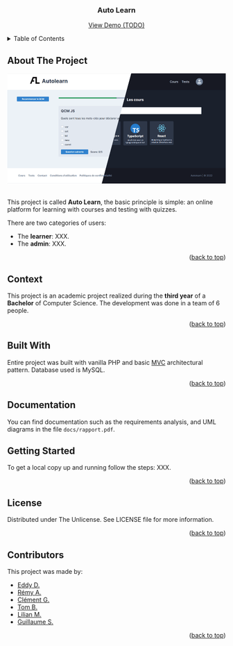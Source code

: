 <div id="top"></div>

<!-- PROJECT LOGO -->
<br />
<div align="center">
  <h3 align="center">Auto Learn</h3>
  <p align="center">
    <a href="#">View Demo (TODO)</a>
  </p>
</div>

<!-- TABLE OF CONTENTS -->
<details>
  <summary>Table of Contents</summary>
  <ol>
    <li><a href="#about-the-project">About The Project</a></li>
    <li><a href="#context">Context</a></li>
    <li><a href="#built-with">Built With</a></li>
    <li><a href="#documentation">Documentation</a></li>
    <li><a href="#getting-started">Getting Started</a></li>
    <li><a href="#license">License</a></li>
    <li><a href="#contributors">Contributors</a></li>
  </ol>
</details>

<!-- ABOUT THE PROJECT -->
## About The Project

<div align="center">
  <img src="project-image.png">
</div>
<br />

This project is called **Auto Learn**, the basic principle is simple: an online platform for learning with courses and testing with quizzes.

There are two categories of users:

- The **learner**: XXX.
- The **admin**: XXX.

<p align="right">(<a href="#top">back to top</a>)</p>

<!-- CONTEXT -->
## Context

This project is an academic project realized during the **third year** of a **Bachelor** of Computer Science.
The development was done in a team of 6 people.

<p align="right">(<a href="#top">back to top</a>)</p>

## Built With

Entire project was built with vanilla PHP and basic [MVC](https://en.wikipedia.org/wiki/Model%E2%80%93view%E2%80%93controller) architectural pattern. Database used is MySQL.

<p align="right">(<a href="#top">back to top</a>)</p>

<!-- DOCUMENTATION -->
## Documentation

You can find documentation such as the requirements analysis, and UML diagrams in the file `docs/rapport.pdf`.

<!-- GETTING STARTED -->
## Getting Started

To get a local copy up and running follow the steps: XXX.

<p align="right">(<a href="#top">back to top</a>)</p>

<!-- LICENSE -->
## License

Distributed under The Unlicense. See LICENSE file for more information.

<p align="right">(<a href="#top">back to top</a>)</p>

<!-- Contributors -->
## Contributors

This project was made by:
- [Eddy D.](https://github.com/Akwd22)
- [Rémy A.](https://github.com/Taarjax)
- [Clément G.](https://github.com/Zoreph22)
- [Tom B.](https://github.com/tom-Shiiir0)
- [Lilian M.](https://github.com/LilianLeVrai)
- [Guillaume S.](https://github.com/gs2142)

<p align="right">(<a href="#top">back to top</a>)</p>
